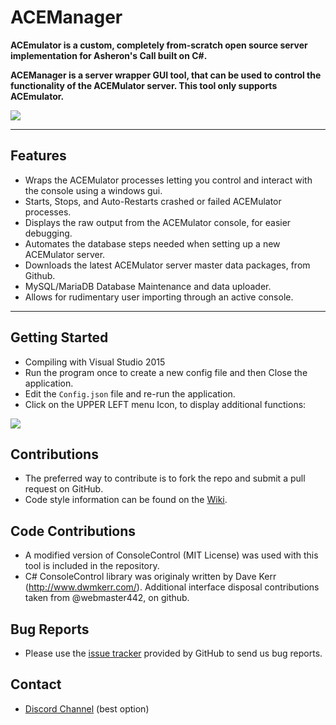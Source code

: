 ﻿# ACEManager

**ACEmulator is a custom, completely from-scratch open source server implementation for Asheron's Call built on C#.**

**ACEManager is a server wrapper GUI tool, that can be used to control the functionality of the ACEMulator server. This tool only supports ACEmulator.**

<img src=http://i.imgur.com/68J0UBS.png>

***

## Features

* Wraps the ACEMulator processes letting you control and interact with the console using a windows gui.
* Starts, Stops, and Auto-Restarts crashed or failed ACEMulator processes.
* Displays the raw output from the ACEMulator console, for easier debugging.
* Automates the database steps needed when setting up a new ACEMulator server.
* Downloads the latest ACEMulator server master data packages, from Github.
* MySQL/MariaDB Database Maintenance and data uploader.
* Allows for rudimentary user importing through an active console.

***

## Getting Started

* Compiling with Visual Studio 2015
* Run the program once to create a new config file and then Close the application.
* Edit the `Config.json` file and re-run the application.
* Click on the UPPER LEFT menu Icon, to display additional functions:

<img src=https://i.imgur.com/nVIWUdD.png>

## Contributions

* The preferred way to contribute is to fork the repo and submit a pull request on GitHub.
* Code style information can be found on the [Wiki](https://github.com/ACEmulator/ACE/wiki/Code-Style).

## Code Contributions

* A modified version of ConsoleControl (MIT License) was used with this tool is included in the repository.
* C# ConsoleControl library was originaly written by Dave Kerr (http://www.dwmkerr.com/). Additional interface disposal contributions taken from @webmaster442, on github.

## Bug Reports

* Please use the [issue tracker](https://github.com/fantoms/ACEManager/issues) provided by GitHub to send us bug reports.

## Contact

- [Discord Channel](https://discord.gg/mVtGhSv) (best option)
